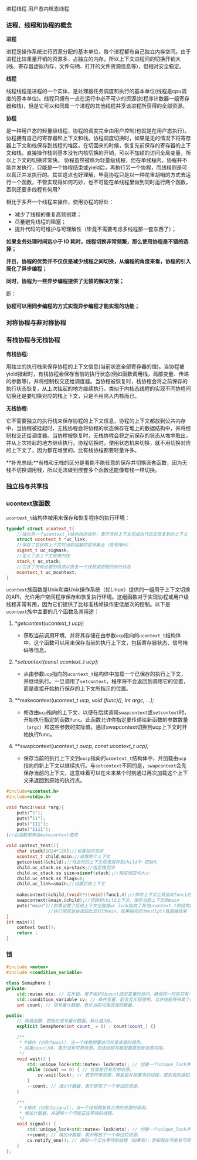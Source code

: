 进程线程 用户态内核态线程



### 进程、线程和协程的概念

**进程**

进程是操作系统进行资源分配的基本单位，每个进程都有自己独立内存空间。由于进程比较重量开销的资源多，占独立的内存，所以上下文进程间的切换开销大(栈、寄存器虚拟内存、文件句柄、打开的文件资源信息等)，但相对安全稳定。

**线程**

线程线程是进程的一个实体，是处理器任务调度和执行的基本单位(线程是cpu调度的基本单位)。线程只拥有一点在运行中必不可少的资源(如程序计数器一组寄存器和栈)，但是它可以和同属一个进程的其他线程共享该进程所获得的全部资源。

**协程**

是一种用户态的轻量级线程，协程的调度完全由用户控制(也就是在用户态执行)。协程拥有自己的寄存器和上下文和栈。协程调度切换时，如果是无的情况下将寄存器上下文和栈保存到线程的堆区，在切回来的时候，恢复先前保存的寄存器的上下文和栈，直接操作栈则基本没有内核切换的开销，可以不加锁的访问全局变量，所以上下文的切换非常快。
协程虽然被称为轻量级线程，但在单线程内，协程并不能并发执行，只能是一个协程结束或yield后，再执行另一个协程，而线程则是可以真正并发执行的。其实这点也好理解，毕竟协程只是以一种花里胡哨的方式去运行一个函数，不管实现得如何巧妙，也不可能在单线程里做到同时运行两个函数，否则还要多线程有何用?

相比于多开一个线程来操作，使用协程的好处：

- 减少了线程的重复高频创建；
- 尽量避免线程的阻塞；
- 提升代码的可维护与可理解性（毕竟不需要考虑多线程那一套东西了）；

**如果业务处理时间远小于 IO 耗时，线程切换非常频繁，那么使用协程是不错的选择；**

**并且，协程的优势并不仅仅是减少线程之间切换，从编程的角度来看，协程的引入简化了异步编程；**

**同时，协程为一些异步编程提供了无锁的解决方案；**

即：

**协程可以用同步编程的方式实现异步编程才能实现的功能；**



### 对称协程与非对称协程



### 有栈协程与无栈协程

**有栈协程:**

用独立的执行栈来保存协程的上下文信息(当前状态全部寄存器的值)。当协程被yield挂起时，有栈协程会保存当前的执行状态(例如函数调用栈，局部变量、传递的参数等)，并将控制权交还给调度器。当协程被恢复时，栈协程会将之前保存的执行状态恢复，从上次挂起的地方继续执行。类似于内核态线程的实现不同协程间切换还是要切换对应的栈上下文，只是不用陷入内核而已。

**无栈协程:**

它不需要独立的执行栈来保存协程的上下文信息，协程的上下文都放到公共内存中，当协程被挂起时，无栈协程会将协程的状态保存在堆上的数据结构中，并将控制权交还给调度器。当协程被恢复时，无栈协程会将之前保存的状态从堆中取出，并从上次挂起的地方继续执行。协程切换时，使用状态机来切换，就不用切换对应的上下文了，因为都在堆里的。比有栈协程都要轻量许多。

**补充总结:**有栈和无栈的区分是看能不能任意的保存并切换嵌套函数，因为无栈不切换调用栈，所以无法做到嵌套多个函数还能像有栈一样切换。



### 独立栈与共享栈



### ucontext族函数

`ucontext_t`结构体被用来保存和恢复程序的执行环境：

```cpp
typedef struct ucontext_t{
    //指向另一个ucontext_t结构体的指针，表示当前上下文完成执行后应恢复到的上下文
    struct ucontext_t *uc_link;
    //保存了在获取上下文时当前阻塞的信号集合（信号掩码）
    sigset_t uc_sigmask;
    //定义了此上下文使用的栈
    stack_t uc_stack;
    //包含了所有必要的信息以恢复一个线程或进程的执行状态
    mcontext_t uc_mcontext;
}
```

`ucontext`族函数是Unix和类Unix操作系统（如Linux）提供的一组用于上下文切换的API，允许用户空间程序保存和恢复执行环境。这组函数对于实现协程或用户级线程非常有用，因为它们提供了比标准栈帧操作更低层次的控制。以下是`ucontext`族中主要的几个函数及其用途：

1. **getcontext(ucontext_t *ucp);**
   - 获取当前调用环境，并将其存储在由参数`ucp`指向的`ucontext_t`结构体中。这个函数可以用来保存当前的执行上下文，包括寄存器状态、信号掩码等信息。

2. **setcontext(const ucontext_t *ucp);**
   - 从由参数`ucp`指向的`ucontext_t`结构体中加载一个已保存的执行上下文，并继续执行。一旦调用了`setcontext`，程序将不会返回到调用它的位置，而是直接开始执行保存的上下文所指示的位置。

3. **makecontext(ucontext_t *ucp, void (*func)(), int argc, ...);**
   - 修改由`ucp`指向的上下文，以便在后续调用`swapcontext`或`setcontext`时，开始执行指定的函数`func`。此函数允许你指定要传递给新函数的参数数量（`argc`）和这些参数的实际值。通过swapcontext切换到ucp上下文时开始执行func。

4. **swapcontext(ucontext_t *oucp, const ucontext_t *ucp);**
   - 保存当前的执行上下文到`oucp`指向的`ucontext_t`结构体中，并加载由`ucp`指向的新上下文以继续执行。与`setcontext`不同的是，`swapcontext`会先保存当前的上下文，这意味着可以在未来某个时刻通过再次加载这个上下文来返回到原始的执行点。

```cpp
#include<ucontext.h>
#include<stdio.h>

void func1(void *arg){
    puts(“1");
    puts(“11");
    puts("111");
    puts("1111");
}//此函数用来给makecontext使用
         
void context_test(){
    char stack[1024*128];//设置栈的空间
    ucontext_t child,main;//设置两个上下文
    getcontext(&child);//将此时的上下文信息保存到child中 初始化
    child.uc_stack.ss_sp=stack;//指定栈空间
    child.uc_stack.ss size=sizeof(stack);//指定栈空间大小
    child.uc_stack.ss flags=0;
    child.uc_link=&main;//设置后继上下文
    
    makecontext(&child,(void(*)(void))func1,8);//修改上下文让其指向func1的函数
    swapcontext(&main,&child);//切换到child上下文，保存当前上下文到main
    puts("main")//如果设置了后继上下文也就是uc_link指向了其他ucontext_t的结构体对象则makeconteXT中的函数function
    			//执行完成后会返回此处打印main，如果指向的为nullptr就直接结束
}
int main(){
    context test();
    return ;
}
```



### 锁

```cpp
#include <mutex>
#include <condition_variable>

class Semaphore {
private:
    std::mutex mtx; // 互斥锁，用于保护对count成员变量的访问，确保同一时刻只有一个线程可以修改它。
    std::condition_variable cv; // 条件变量，配合互斥锁使用，允许线程等待某个条件变为真。
    int count; // 信号量计数器，表示当前可用资源的数量。

public:
    // 构造函数，初始化信号量计数器，默认值为0。
    explicit Semaphore(int count_ = 0) : count(count_) {}

    /**
     * P操作（也称为wait），当一个线程想要访问共享资源时调用。
     * 如果count为0，表示没有可用资源，则该线程将被阻塞直到有资源可用。
     */
    void wait() {
        std::unique_lock<std::mutex> lock(mtx); // 创建一个unique_lock并自动锁定mtx。
        while (count == 0) { // 检查是否有可用资源。
            cv.wait(lock); // 若无可用资源，释放锁并阻塞当前线程，直到收到通知。
        }
        --count; // 减少计数器，表示获取了一个单位的资源。
    }

    /**
     * V操作（也称为signal），当一个线程释放其占用的资源时调用。
     * 增加计数器，并通知一个可能正在等待的线程。
     */
    void signal() {
        std::unique_lock<std::mutex> lock(mtx); // 创建一个unique_lock并自动锁定mtx。
        ++count; // 增加计数器，表示释放了一个单位的资源。
        cv.notify_one(); // 通知一个正在等待的线程（如果有），告知现在可能有可用资源了。
    }
};
```









